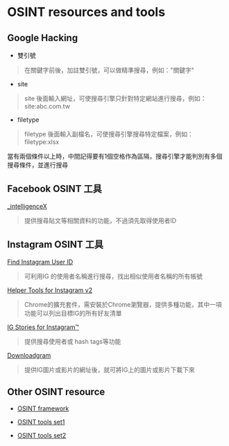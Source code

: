 # OSINT resources and tools

## Google Hacking

* 雙引號
> 在關鍵字前後，加註雙引號，可以做精準搜尋，例如："關鍵字"

* site
> site 後面輸入網址，可使搜尋引擎只針對特定網站進行搜尋，例如：site:abc.com.tw

* filetype
> filetype 後面輸入副檔名，可使搜尋引擎搜尋特定檔案，例如：filetype:xlsx

當有兩個條件以上時，中間記得要有1個空格作為區隔，搜尋引擎才能判別有多個搜尋條件，並進行搜尋


## Facebook OSINT 工具

[_intelligenceX](https://intelx.io/tools?tab=facebook)
> 提供搜尋貼文等相關資料的功能，不過須先取得使用者ID

## Instagram OSINT 工具

[Find Instagram User ID](https://codeofaninja.com/tools/find-instagram-user-id)
> 可利用IG 的使用者名稱進行搜尋，找出相似使用者名稱的所有帳號

[Helper Tools for Instagram v2](https://chrome.google.com/webstore/detail/helper-tools-for-instagra/clibiflfecckdjnjcgcgjdknmbgceail/related)
> Chrome的擴充套件，需安裝於Chrome瀏覽器，提供多種功能，其中一項功能可以列出目標IG的所有好友清單

[IG Stories for Instagram™](https://chrome.google.com/webstore/detail/ig-stories-for-instagram/nilbfjdbacfdodpbdondbbkmoigehodg)
> 提供搜尋使用者或 hash tags等功能

[Downloadgram](https://downloadgram.com/)
> 提供IG圖片或影片的網址後，就可將IG上的圖片或影片下載下來


## Other OSINT resource

* [OSINT framework](https://osintframework.com/)

* [OSINT tools set1](https://start.me/p/wMdQMQ/tools)

* [OSINT tools set2](https://start.me/p/BnBb5v/jornadas-osint)





